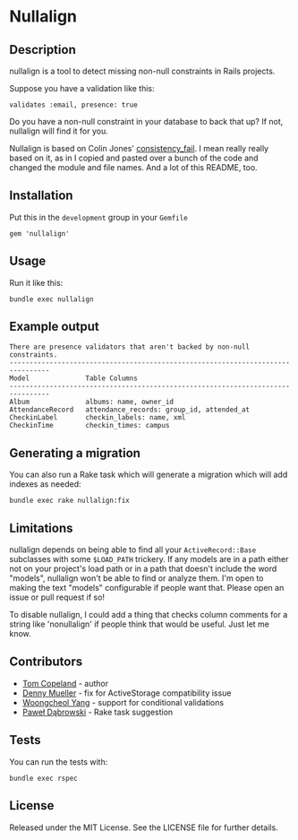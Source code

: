 # Nullalign

## Description

nullalign is a tool to detect missing non-null constraints in Rails projects.

Suppose you have a validation like this:

    validates :email, presence: true

Do you have a non-null constraint in your database to back that up?  If not, nullalign will find it for you.

Nullalign is based on Colin Jones' [consistency_fail](https://github.com/trptcolin/consistency_fail).  I mean really really based on it, as in I copied and pasted over a bunch of the code and changed the module and file names.  And a lot of this README, too.

## Installation

Put this in the `development` group in your `Gemfile`

    gem 'nullalign'

## Usage

Run it like this:

    bundle exec nullalign

## Example output

    There are presence validators that aren't backed by non-null constraints.
    --------------------------------------------------------------------------------
    Model              Table Columns
    --------------------------------------------------------------------------------
    Album              albums: name, owner_id
    AttendanceRecord   attendance_records: group_id, attended_at
    CheckinLabel       checkin_labels: name, xml
    CheckinTime        checkin_times: campus

## Generating a migration

You can also run a Rake task which will generate a migration which will add indexes as needed:

    bundle exec rake nullalign:fix

## Limitations

nullalign depends on being able to find all your `ActiveRecord::Base`
subclasses with some `$LOAD_PATH` trickery. If any models are in a path either
not on your project's load path or in a path that doesn't include the word
"models", nullalign won't be able to find or analyze them. I'm open to
making the text "models" configurable if people want that. Please open an issue
or pull request if so!

To disable nullalign, I could add a thing that checks column comments for a string
like 'nonullalign' if people think that would be useful.  Just let me know.

## Contributors

* [Tom Copeland](https://thomasleecopeland.com) - author
* [Denny Mueller](https://github.com/dennym) - fix for ActiveStorage compatibility issue
* [Woongcheol Yang](https://github.com/woongy) - support for conditional validations
* [Paweł Dąbrowski](https://twitter.com/pdabrowski_k1) - Rake task suggestion

## Tests

You can run the tests with:

    bundle exec rspec

## License

Released under the MIT License. See the LICENSE file for further details.
